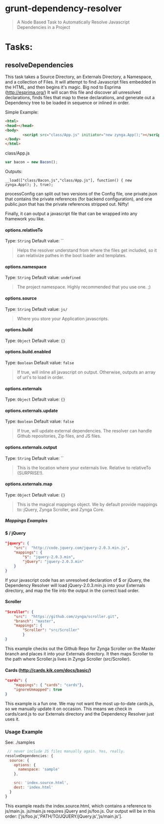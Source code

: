 # grunt-dependency-resolver

> A Node Based Task to Automatically Resolve Javascript Dependencies in a Project

# Tasks:

## resolveDependencies

This task takes a Source Directory, an Externals Directory, a Namespace, and a collection of Files.
It will attempt to find Javascript files embedded in the HTML, and then begins it's magic. Big nod to Esprima (http://esprima.org/)
It will scan this file and discover all unresolved declarations, finds files that map to these declarations, and generate out a Dependency tree to be loaded in sequence or inlined in order.

Simple Example:
```html
<html>
<head></head>
<body>
		<script src="class/App.js" initiator="new zynga.App();"></script>
</body>
</html>
```

class/App.js
```js
var bacon = new Bacon();
```

Outputs:
```JS
__load(["class/Bacon.js","class/App.js"], function() { new zynga.App(); }, true);
```

processConfig can split out two versions of the Config file, one private.json that contains the private references (for backend configuration), and one public.json that has the private references stripped out. Nifty!

Finally, it can output a javascript file that can be wrapped into any framework you like.


#### options.relativeTo
Type: `String`
Default value: ``

> Helps the resolver understand from where the files get included, so it can relativize pathes in the boot loader and templates.

#### options.namespace
Type: `String`
Default value: `undefined`

> The project namespace. Highly recommended that you use one. ;)

#### options.source
Type: `String`
Default value: `js/`

> Where you store your Application javascripts.

#### options.build
Type: `Object`
Default value: `{}`

#### options.build.enabled
Type: `Boolean`
Default value: `false`

> If true, will inline all javascript on output. Otherwise, outputs an array of url's to load in order.

#### options.externals
Type: `Object`
Default value: `{}`

#### options.externals.update
Type: `Boolean`
Default value: `false`

> If true, will update external dependencies. The resolver can handle Github repositories, Zip files, and JS files.

#### options.externals.output
Type: `String`
Default value: ``

> This is the location where your externals live. Relative to relativeTo (SURPRISE!).

#### options.externals.map
Type: `Object`
Default value: `{}`

> This is the magical mappings object. We by default provide mappings to: jQuery, Zynga Scroller, and Zynga Core.

##### Mappings Examples

#### $ / jQuery
```json
"jquery": {
	"src":  "http://code.jquery.com/jquery-2.0.3.min.js",
	"mappings": {
		"$": "jquery-2.0.3.min",
		"jQuery": "jquery-2.0.3.min"
	}
}
```
If your javascript code has an unresolved declaration of $ or jQuery, the Dependency Resolver will load jQuery-2.0.3.min.js into your Externals directory, and map the file into the output in the correct load order.


#### Scroller
```json
"Scroller": {
	"src":  "https://github.com/zynga/scroller.git",
	"branch": "master",
	"mappings": {
		"Scroller": "src/Scroller"
		}
}
```
This example checks out the Github Repo for Zynga Scroller on the Master branch and places it into your Externals directory. It then maps Scroller to the path where Scroller.js lives in Zynga Scroller (src/Scroller).

#### Cards (http://cards.kik.com/docs/basic/)
```json
"cards": {
	"mappings": { "cards": "cards"},
	"ignoreUnmapped": true
}
```
This example is a fun one. We may not want the most up-to-date cards.js, so we manually update it on occasion. This means we check in cards/card.js to our Externals directory and the Dependency Resolver just uses it.

### Usage Example

See: ./samples

```js
 // never include JS files manually again. Yes, really.
resolveDependencies: {
  source: {
    options: {
      namespace: 'sample'
    },

    src: 'index.source.html',
    dest: 'index.html'
  }
}
```

This example reads the index.source.html, which contains a reference to js/main.js. js/main.js requires jQuery and js/foo.js. Our output will be in this order: ['js/foo.js','PATH/TO/JQUERY/jQuery.js','js/main.js'].
